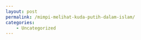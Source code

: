 ```yaml
---
layout: post
permalink: /mimpi-melihat-kuda-putih-dalam-islam/
categories:
    - Uncategorized
---
```


